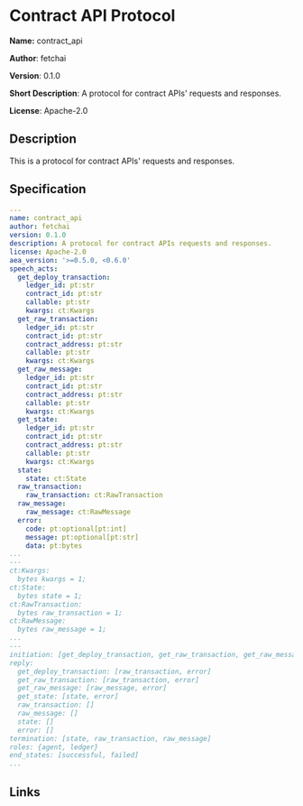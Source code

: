 # Contract API Protocol

**Name:** contract_api

**Author**: fetchai

**Version**: 0.1.0

**Short Description**: A protocol for contract APIs' requests and responses.

**License**: Apache-2.0

## Description

This is a protocol for contract APIs' requests and responses.

## Specification

```yaml
---
name: contract_api
author: fetchai
version: 0.1.0
description: A protocol for contract APIs requests and responses.
license: Apache-2.0
aea_version: '>=0.5.0, <0.6.0'
speech_acts:
  get_deploy_transaction:
    ledger_id: pt:str
    contract_id: pt:str
    callable: pt:str
    kwargs: ct:Kwargs
  get_raw_transaction:
    ledger_id: pt:str
    contract_id: pt:str
    contract_address: pt:str
    callable: pt:str
    kwargs: ct:Kwargs
  get_raw_message:
    ledger_id: pt:str
    contract_id: pt:str
    contract_address: pt:str
    callable: pt:str
    kwargs: ct:Kwargs
  get_state:
    ledger_id: pt:str
    contract_id: pt:str
    contract_address: pt:str
    callable: pt:str
    kwargs: ct:Kwargs
  state:
    state: ct:State
  raw_transaction:
    raw_transaction: ct:RawTransaction
  raw_message:
    raw_message: ct:RawMessage
  error:
    code: pt:optional[pt:int]
    message: pt:optional[pt:str]
    data: pt:bytes
...
---
ct:Kwargs:
  bytes kwargs = 1;
ct:State:
  bytes state = 1;
ct:RawTransaction:
  bytes raw_transaction = 1;
ct:RawMessage:
  bytes raw_message = 1;
...
---
initiation: [get_deploy_transaction, get_raw_transaction, get_raw_message, get_state]
reply:
  get_deploy_transaction: [raw_transaction, error]
  get_raw_transaction: [raw_transaction, error]
  get_raw_message: [raw_message, error]
  get_state: [state, error]
  raw_transaction: []
  raw_message: []
  state: []
  error: []
termination: [state, raw_transaction, raw_message]
roles: {agent, ledger}
end_states: [successful, failed]
...
```

## Links
